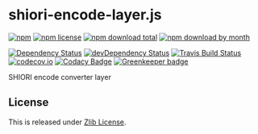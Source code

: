 # shiori-encode-layer.js

[![npm](https://img.shields.io/npm/v/shiori-encode-layer.svg)](https://www.npmjs.com/package/shiori-encode-layer)
[![npm license](https://img.shields.io/npm/l/shiori-encode-layer.svg)](https://www.npmjs.com/package/shiori-encode-layer)
[![npm download total](https://img.shields.io/npm/dt/shiori-encode-layer.svg)](https://www.npmjs.com/package/shiori-encode-layer)
[![npm download by month](https://img.shields.io/npm/dm/shiori-encode-layer.svg)](https://www.npmjs.com/package/shiori-encode-layer)

[![Dependency Status](https://david-dm.org/Narazaka/shiori-encode-layer.js/status.svg)](https://david-dm.org/Narazaka/shiori-encode-layer.js)
[![devDependency Status](https://david-dm.org/Narazaka/shiori-encode-layer.js/dev-status.svg)](https://david-dm.org/Narazaka/shiori-encode-layer.js?type=dev)
[![Travis Build Status](https://travis-ci.org/Narazaka/shiori-encode-layer.js.svg?branch=master)](https://travis-ci.org/Narazaka/shiori-encode-layer.js)
[![codecov.io](https://codecov.io/github/Narazaka/shiori-encode-layer.js/coverage.svg?branch=master)](https://codecov.io/github/Narazaka/shiori-encode-layer.js?branch=master)
[![Codacy Badge](https://api.codacy.com/project/badge/Grade/4d449bc196ed466d9ac7d87eda904d69)](https://www.codacy.com/app/narazaka/shiori-encode-layer.js?utm_source=github.com&amp;utm_medium=referral&amp;utm_content=Narazaka/shiori-encode-layer.js&amp;utm_campaign=Badge_Grade)
[![Greenkeeper badge](https://badges.greenkeeper.io/Narazaka/shiori-encode-layer.js.svg)](https://greenkeeper.io/)

SHIORI encode converter layer

## License

This is released under [Zlib License](http://narazaka.net/license/Zlib?2018).
